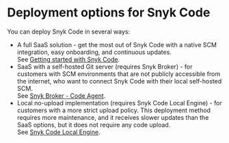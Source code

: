 # Deployment options for Snyk Code

You can deploy Snyk Code in several ways:

* A full SaaS solution - get the most out of Snyk Code with a native SCM integration, easy onboarding, and continuous updates.\
  See [Getting started with Snyk Code](https://docs.snyk.io/products/snyk-code/getting-started-with-snyk-code).&#x20;
* SaaS with a self-hosted Git server (requires Snyk Broker) - for customers with SCM environments that are not publicly accessible from the internet, who want to connect Snyk Code with their local self-hosted SCM.\
  See [Snyk Broker - Code Agent](https://docs.snyk.io/features/snyk-broker/snyk-broker-code-agent).&#x20;
* Local no-upload implementation (requires Snyk Code Local Engine) - for customers with a more strict upload policy. This deployment method requires more maintenance, and it receives slower updates than the SaaS options, but it does not require any code upload. \
  See [Snyk Code Local Engine](https://docs.snyk.io/products/snyk-code/deployment-options/snyk-code-local-engine).&#x20;
